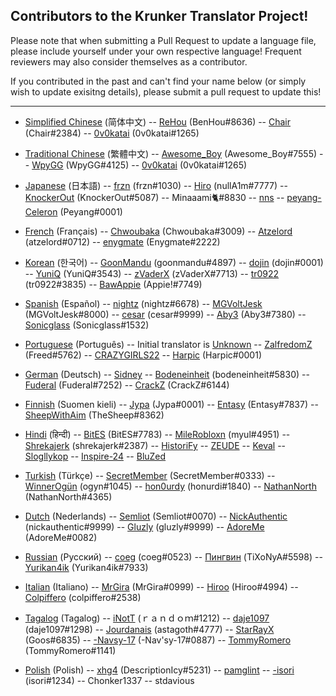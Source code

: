 ## Contributors to the Krunker Translator Project!

Please note that when submitting a Pull Request to update a language file, please include yourself under your own respective language! Frequent reviewers may also consider themselves as a contributor.

If you contributed in the past and can't find your name below (or simply wish to update exisitng details), please submit a pull request to update this!

------

- [Simplified Chinese](https://github.com/mty22/krunker.io-translations/blob/main/zh.js) (简体中文)
-- [ReHou](https://krunker.io/social.html?p=profile&q=ReHou) (BenHou#8636)
-- [Chair](https://krunker.io/social.html?p=profile&q=AnimeWeebTrash) (Chair#2384)
-- [0v0katai](https://krunker.io/social.html?p=profile&q=0v0katai) (0v0katai#1265)

- [Traditional Chinese](https://github.com/mty22/krunker.io-translations/blob/main/zhtr.js) (繁體中文)
-- [Awesome_Boy](https://krunker.io/social.html?p=profile&q=Awesome_Boy) (Awesome_Boy#7555)
-- [WpyGG](https://krunker.io/social.html?p=profile&q=WpyGG) (WpyGG#4125)
-- [0v0katai](https://krunker.io/social.html?p=profile&q=0v0katai) (0v0katai#1265)

- [Japanese](https://github.com/mty22/krunker.io-translations/blob/main/jp.js) (日本語)
-- [frzn](https://krunker.io/social.html?p=frzn) (frzn#1030)
-- [Hiro](https://krunker.io/social.html?p=Hiro527) (nullA1m#7777)
-- [KnockerOut](https://krunker.io/social.html?p=profile&q=KnockerOut) (KnockerOut#5087)
-- Minaaami🐈#8830
-- [nns](https://krunker.io/social.html?p=profile&q=nns__Twitch)
-- [peyang-Celeron](https://krunker.io/social.html?p=peyang) (Peyang#0001)

- [French](https://github.com/mty22/krunker.io-translations/blob/main/fr.js) (Français)
-- [Chwoubaka](https://krunker.io/social.html?p=Chwoubaka) (Chwoubaka#3009)
-- [Atzelord](https://krunker.io/social.html?p=profile&q=Atzelord) (atzelord#0712)
-- [enygmate](https://krunker.io/social.html?p=enygmate) (Enygmate#2222)

- [Korean](https://github.com/mty22/krunker.io-translations/blob/main/kr.js) (한국어)
-- [GoonMandu](https://krunker.io/social.html?p=GoonMandu) (goonmandu#4897)
-- [dojin](https://krunker.io/social.html?p=profile&q=dojin.) (dojin#0001)
-- [YuniQ](https://krunker.io/social.html?p=profile&q=YuniQ) (YuniQ#3543)
-- [zVaderX](https://krunker.io/social.html?p=profile&q=zVaderX) (zVaderX#7713)
-- [tr0922](https://krunker.io/social.html?p=profile&q=tr0922) (tr0922#3835)
-- [BawAppie](https://krunker.io/social.html?p=profile&q=BawAppie) (Appie!#7749)

- [Spanish](https://github.com/mty22/krunker.io-translations/blob/main/es.js) (Español)
-- [nightz](https://krunker.io/social.html?p=profile&q=xlNightmare) (nightz#6678)
-- [MGVoltJesk](https://krunker.io/social.html?p=profile&q=MGVoltJesk) (MGVoltJesk#8000)
-- [cesar](https://krunker.io/social.html?p=profile&q=AMOLAPIJA) (cesar#9999)
-- [Aby3](https://krunker.io/social.html?p=profile&q=Aby3) (Aby3#7380)
-- [Sonicglass](https://krunker.io/social.html?p=profile&q=Sonicglass) (Sonicglass#1532)

- [Portuguese](https://github.com/mty22/krunker.io-translations/blob/main/pr.js) (Português)
-- Initial translator is [Unknown](https://c8.idle.host/sadpepe.png)
-- [ZalfredomZ](https://krunker.io/social.html?p=profile&q=ZalfredomZ) (Freed#5762)
-- [CRAZYGIRLS22](https://github.com/CRAZYGIRLS22)
-- [Harpic](https://krunker.io/social.html?p=profile&q=Harpic) (Harpic#0001)

- [German](https://github.com/mty22/krunker.io-translations/blob/main/de.js) (Deutsch)
-- [Sidney](https://krunker.io/social.html?p=profile&q=Sidney)
-- [Bodeneinheit](https://krunker.io/social.html?p=profile&q=Bodeneinheit) (bodeneinheit#5830)
-- [Fuderal](https://krunker.io/social.html?p=profile&q=zzzrobinzzz) (Fuderal#7252)
-- [CrackZ](https://krunker.io/social.html?p=profile&q=CrackZ) (CrackZ#6144)

- [Finnish](https://github.com/mty22/krunker.io-translations/blob/main/fi.js) (Suomen kieli)
-- [Jypa](https://krunker.io/social.html?p=profile&q=Jypa) (Jypa#0001)
-- [Entasy](https://krunker.io/social.html?p=profile&q=Entasy) (Entasy#7837)
-- [SheepWithAim](https://krunker.io/social.html?p=profile&q=SheepWithAim) (TheSheep#8362)

- [Hindi](https://github.com/mty22/krunker.io-translations/blob/main/hi.js) (हिन्दी)
-- [BitES](https://krunker.io/social.html?p=profile&q=BitES) (BitES#7783)
-- [MileRobloxn](https://krunker.io/social.html?p=profile&q=milethebot) (myul#4951)
-- [Shrekajerk](https://krunker.io/social.html?p=profile&q=le_hem) (shrekajerk#2387)
-- [HistoriFy](https://krunker.io/social.html?p=profile&q=HistoriFy)
-- [ZEUDE](https://krunker.io/social.html?p=profile&q=zeude)
-- [Keval](https://krunker.io/social.html?p=profile&q=TheDevKeval)
-- [Slogllykop](https://krunker.io/social.html?p=profile&q=slogllykop)
-- [Inspire-24](https://krunker.io/social.html?p=profile&q=DADDY_AWM)
-- [BluZed](https://krunker.io/social.html?p=profile&q=BluZed)


- [Turkish](https://github.com/mty22/krunker.io-translations/blob/main/tr.js) (Türkçe)
-- [SecretMember](https://krunker.io/social.html?p=profile&q=SecretMember) (SecretMember#0333)
-- [WinnerOgün](https://krunker.io/social.html?p=profile&q=Winner_Ogün) (ogyn#1045)
-- [hon0urdy](https://krunker.io/social.html?p=profile&q=onurongunnn) (honurdi#1840)
-- [NathanNorth](https://krunker.io/social.html?p=profile&q=Axima) (NathanNorth#4365)

- [Dutch](https://github.com/mty22/krunker.io-translations/blob/main/fi.js) (Nederlands)
-- [Semliot](https://krunker.io/social.html?p=profile&q=Semliot) (Semliot#0070)
-- [NickAuthentic](https://krunker.io/social.html?p=profile&q=NickAuthentic) (nickauthentic#9999)
-- [Gluzly](https://krunker.io/social.html?p=profile&q=Gluzly) (gluzly#9999)
-- [AdoreMe](https://krunker.io/social.html?p=profile&q=AdoreMe) (AdoreMe#0082)

- [Russian](https://github.com/mty22/krunker.io-translations/blob/main/ru.js) (Русский)
-- [coeg](https://krunker.io/social.html?p=profile&q=coeg%E2%A0%80%E2%A0%80) (coeg#0523)
-- [Пингвин](https://krunker.io/social.html?p=profile&q=%D0%9F%D0%B8%D0%BD%D0%B3%D0%B2%D0%B8%D0%BD) (TiXoNyA#5598)
-- [Yurikan4ik](https://krunker.io/social.html?p=profile&q=Yurikan4ik) (Yurikan4ik#7933)

- [Italian](https://github.com/mty22/krunker.io-translations/blob/main/it.js) (Italiano)
-- [MrGira](https://krunker.io/social.html?p=profile&q=MrGira) (MrGira#0999)
-- [Hiroo](https://krunker.io/social.html?p=profile&q=Hiroo%2E) (Hiroo#4994)
-- [Colpiffero](https://krunker.io/social.html?p=profile&q=colpiffero) (colpiffero#2538)

- [Tagalog](https://github.com/mty22/krunker.io-translations/blob/main/it.js) (Tagalog)
-- [iNotT](https://krunker.io/social.html?p=profile&q=iNotT) (ｒａｎｄｏｍ#1212)
-- [daje1097](https://krunker.io/social.html?p=profile&q=daje1097) (daje1097#1298)
-- [Jourdanais](https://krunker.io/social.html?p=profile&q=Jourdanais) (astagoth#4777)
-- [StarRayX](https://krunker.io/social.html?p=profile&q=StarRayX) (Goos#6835)
-- [-Navsy-17](https://krunker.io/social.html?p=profile&q=-Navsy-17) (-Nav'sy-17#0887)
-- [TommyRomero](https://krunker.io/social.html?p=profile&q=TommyRomero) (TommyRomero#1141)

- [Polish](https://github.com/mty22/krunker.io-translations/blob/main/pl.js) (Polish)
-- [xhg4](https://krunker.io/social.html?p=profile&q=xhg4) (DescriptionIcy#5231)
-- [pamglint](https://krunker.io/social.html?p=profile&q=pamglint)
-- [-isori](https://krunker.io/social.html?p=profile&q=-Isori) (isori#1234)
-- Chonker1337
-- stdavious

